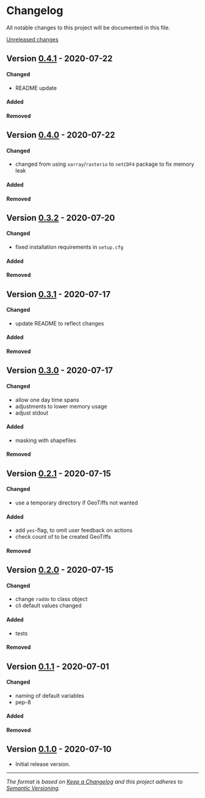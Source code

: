 # Changelog

All notable changes to this project will be documented in this file.

[Unreleased changes]


## Version [0.4.1] - 2020-07-22

#### Changed
- README update

#### Added

#### Removed



## Version [0.4.0] - 2020-07-22

#### Changed
- changed from using `xarray`/`rasterio` to `netCDF4` package to fix memory leak

#### Added

#### Removed



## Version [0.3.2] - 2020-07-20

#### Changed
- fixed installation requirements in `setup.cfg`

#### Added

#### Removed

## Version [0.3.1] - 2020-07-17

#### Changed
- update README to reflect changes

#### Added

#### Removed


## Version [0.3.0] - 2020-07-17

#### Changed
- allow one day time spans
- adjustments to lower memory usage
- adjust stdout

#### Added
- masking with shapefiles

#### Removed


## Version [0.2.1] - 2020-07-15

#### Changed
- use a temporary directory if GeoTiffs not wanted

#### Added
- add `yes`-flag, to omit user feedback on actions
- check count of to be created GeoTiffs

#### Removed


## Version [0.2.0] - 2020-07-15

#### Changed
- change `raddo` to class object
- cli default values changed

#### Added
- tests

#### Removed


## Version [0.1.1] - 2020-07-01

#### Changed
- naming of default variables
- pep-8

#### Added

#### Removed


## Version [0.1.0] - 2020-07-10

- Initial release version.



---
*The format is based on [Keep a Changelog](http://keepachangelog.com/en/1.0.0/)
and this project adheres to [Semantic Versioning](http://semver.org/spec/v2.0.0.html).*


[Unreleased changes]: https://gitlab.lrz.de/tramsauer/raddo/-/compare/0.4.1...dev
[0.4.1]: https://gitlab.lrz.de/tramsauer/raddo/-/compare/0.4.0...0.4.1
[0.4.0]: https://gitlab.lrz.de/tramsauer/raddo/-/compare/0.3.2...0.4.0
[0.3.2]: https://gitlab.lrz.de/tramsauer/raddo/-/compare/0.3.1...0.3.2
[0.3.1]: https://gitlab.lrz.de/tramsauer/raddo/-/compare/0.3.0...0.3.1
[0.3.0]: https://gitlab.lrz.de/tramsauer/raddo/-/compare/0.2.1...0.3.0
[0.2.1]: https://gitlab.lrz.de/tramsauer/raddo/-/compare/0.2.0...0.2.1
[0.2.0]: https://gitlab.lrz.de/tramsauer/raddo/-/compare/0.1.1...0.2.0
[0.1.1]: https://gitlab.lrz.de/tramsauer/raddo/-/compare/0.1.0...0.1.1
[0.1.0]: https://gitlab.lrz.de/tramsauer/raddo/-/compare/ef2fa4...0.1.0
